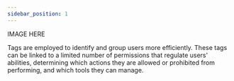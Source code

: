 ```yaml
---
sidebar_position: 1
---
```

IMAGE HERE

Tags are employed to identify and group users more efficiently. These tags can be linked to a limited number of permissions that regulate users' abilities, determining which actions they are allowed or prohibited from performing, and which tools they can manage.